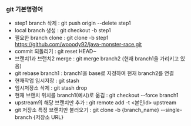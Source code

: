 ### git 기본명령어

- step1 branch 삭제 : git push origin --delete step1
- local branch 생성 : git checkout -b step1
- 필요한 branch clone : git clone -b step1 https://github.com/wooody92/java-monster-race.git
- commit 되돌리기 : git reset HEAD~
- 브랜치1과 브랜치2 merge : git merge branch2 (현재 branch1을 가리키고 있음) 
- git rebase branch1 :  branch1을 base로 지정하여 현재 branch2를 연결
- 현재작업 임시저장 : git stash
- 임시저장소 삭제 : git stash drop
- 현재 브랜치 위치를 branch1(예시)로 옮김 : git checkout --force branch1
- upstream의 해당 브랜치만 추가 : git remote add -t <본인id> upstream
- git 저장소 특정 브랜치만 불러오기 : git clone -b {branch_name} --single-branch {저장소 URL}
